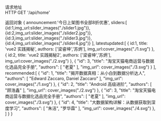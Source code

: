 请求地址  
HTTP GET '/api/home'

返回对象
 {
    announcement:'今日上架图书全部8折优惠',
    sliders:[
      {id:1,img_url:slider_images("./slider1.jpg")},
      {id:2,img_url:slider_images("./slider2.jpg")},
      {id:3,img_url:slider_images("./slider3.jpg")},
      {id:4,img_url:slider_images("./slider4.jpg")}
    ],
    latestupdated:[
      {
        id:1,
        title: 'vue2 实践揭秘',
        authors: ['梁睿坤','苏炳'],
        img_url:cover_images("./1.svg")
      },
      {
        id:2,
        title: 'vue2 实践揭秘2',
        authors: ['梁睿坤','苏炳'],
        img_url:cover_images("./2.svg")
      },
      {
        "id": 3,
        "title": "淘宝天猫电商运营与数据化选品完全手册",
        "authors": [
          "老夏"
        ],
        "img_url": cover_images("./3.svg")
      }
    ],
    recommended:[
      {
        "id": 1,
        "title": "揭开数据真相：从小白到数据分析达人",
        "authors": [
          "Edward Zaccaro, Daniel Zaccaro"
        ],
        "img_url": cover_images("./1.svg")
      },
      {
        "id": 2,
        "title": "Android 高级进阶",
        "authors": [
          "顾浩鑫"
        ],
        "img_url": cover_images("./2.svg")
      },
      {
        "id": 3,
        "title": "淘宝天猫电商运营与数据化选品完全手册",
        "authors": [
          "老夏"
        ],
        "img_url": cover_images("./3.svg")
      },
      {
        "id": 4,
        "title": "大数据架构详解：从数据获取到深度学习",
        "authors": [
          "朱洁",
          "罗华霖"
        ],
        "img_url": cover_images("./4.svg")
      },
    ]
  }
}